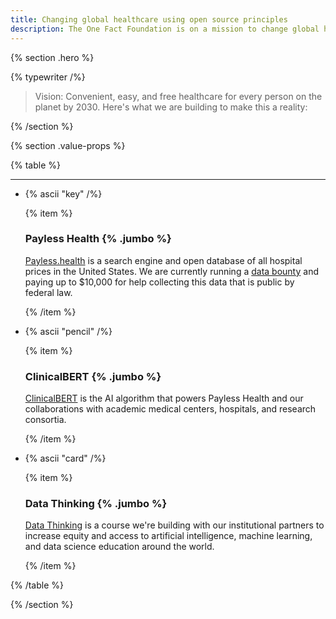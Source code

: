```yaml
---
title: Changing global healthcare using open source principles
description: The One Fact Foundation is on a mission to change global health care using open source principles.
---
```


{% section .hero %}

{% typewriter /%}

> Vision: Convenient, easy, and free healthcare for every person on the planet by 2030. Here's what we are building to make this a reality:

{% /section %}

{% section .value-props %}

{% table %}

---

- {% ascii "key" /%}

  {% item %}

  ### Payless Health {% .jumbo %}

  [Payless.health](https://payless.health) is a search engine and open database of all hospital prices in the United States. We are currently running a [data bounty](https://www.dolthub.com/blog/2022-10-28-announcing-hospital-urls/) and paying up to $10,000 for help collecting this data that is public by federal law.

  {% /item %}

- {% ascii "pencil" /%}

  {% item %}

  ### ClinicalBERT {% .jumbo %}

  [ClinicalBERT](https://arxiv.org/abs/1904.05342) is the AI algorithm that powers Payless Health and our collaborations with academic medical centers, hospitals, and research consortia.

  {% /item %}

- {% ascii "card" /%}

  {% item %}

  ### Data Thinking {% .jumbo %}

  [Data Thinking](https://datathinking.org) is a course we're building with our institutional partners to increase equity and access to artificial intelligence, machine learning, and data science education around the world.

  {% /item %}

{% /table %}

{% /section %}
